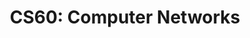 ---
title: "CS60: Computer Networks"
semesters:
  - "Spring 2021"
  - "Spring 2018"
  - "Spring 2016"
  - "Spring 2015"
  - "Spring 2014"
url: "https://cs.dartmouth.edu/~xia/cs60/"
format:
  html:
    theme: custom.scss
    css: styles.css
    toc: false
    page-layout: full
---